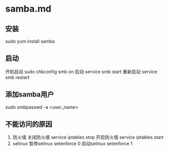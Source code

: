 # samba.md

## 安装
sudo yum install samba

## 启动
开机启动
sudo chkconfig smb on
启动
service smb start
重新启动
service smb restart

## 添加samba用户
sudo smbpasswd -a <user_name>

## 不能访问的原因
1. 防火墙
关闭防火墙
service iptables stop
开启防火墙
service iptables start
2. selinux
暂停selinux
setenforce 0
启动selinux
setenforce 1
